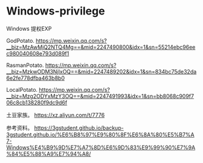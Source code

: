 # Windows-privilege

Windows 提权EXP





GodPotato. 
https://mp.weixin.qq.com/s?__biz=MzAwMjQ2NTQ4Mg==&mid=2247490800&idx=1&sn=55214ebc96eec980040608e793d089f1


RasmanPotato. 
https://mp.weixin.qq.com/s?__biz=MzkwODM3NjIxOQ==&mid=2247489202&idx=1&sn=834bc75de32da6e2fe778dfba463b8b0


LocalPotato. 
https://mp.weixin.qq.com/s?__biz=Mzg2ODYxMzY3OQ==&mid=2247491993&idx=1&sn=bb8068c909f706c8cb138280f9dc9d6f



土豆家族。
https://xz.aliyun.com/t/7776

参考资料。
https://3gstudent.github.io/backup-3gstudent.github.io/%E6%B8%97%E9%80%8F%E6%8A%80%E5%B7%A7-Windows%E4%B9%9D%E7%A7%8D%E6%9D%83%E9%99%90%E7%9A%84%E5%88%A9%E7%94%A8/

